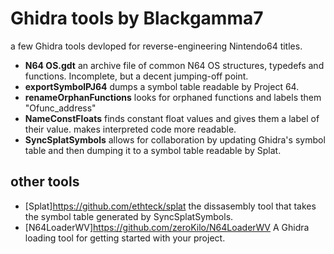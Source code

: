 # Ghidra tools by Blackgamma7

a few Ghidra tools devloped for reverse-engineering Nintendo64 titles.

* **N64 OS.gdt** an archive file of common N64 OS structures, typedefs and functions. Incomplete, but a decent jumping-off point.
* **exportSymbolPJ64** dumps a symbol table readable by Project 64.
* **renameOrphanFunctions** looks for orphaned functions and labels them "Ofunc_address"
* **NameConstFloats** finds constant float values and gives them a label of their value. makes interpreted code more readable.
* **SyncSplatSymbols** allows for collaboration by updating Ghidra's symbol table and then dumping it to a symbol table readable by Splat.

## other tools
* [Splat]https://github.com/ethteck/splat the dissasembly tool that takes the symbol table generated by SyncSplatSymbols.
* [N64LoaderWV]https://github.com/zeroKilo/N64LoaderWV A Ghidra loading tool for getting started with your project.